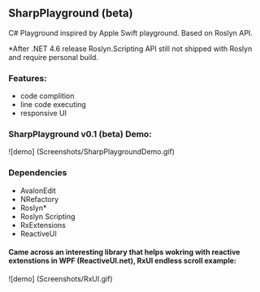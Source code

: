## SharpPlayground (beta)
C# Playground inspired by Apple Swift playground. 
Based on Roslyn API. 

*After .NET 4.6 release Roslyn.Scripting API still not shipped with Roslyn and require personal build.

### Features:
- code complition
- line code executing
- responsive UI
  
### SharpPlayground v0.1 (beta) Demo:
![demo] (Screenshots/SharpPlaygroundDemo.gif)

### Dependencies
- AvalonEdit
- NRefactory
- Roslyn*
- Roslyn Scripting
- RxExtensions
- ReactiveUI

#### Came across an interesting library that helps wokring with reactive extenstions in WPF (ReactiveUI.net), RxUI endless scroll example: 
![demo] (Screenshots/RxUI.gif)
